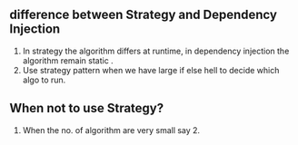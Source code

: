 ## difference between Strategy and Dependency Injection

1. In strategy the algorithm differs at runtime, in dependency injection the algorithm remain static .
2. Use strategy pattern when we have large if else hell to decide which algo to run.

## When not to use Strategy?

1. When the no. of algorithm are very small say 2.
